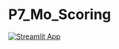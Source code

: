 # P7_Mo_Scoring
[![Streamlit App](https://static.streamlit.io/badges/streamlit_badge_black_white.svg)](https://mobenk-p7-mo-s-applicationp7-api-dashboard-streamlit-git-57d023.streamlitapp.com)
